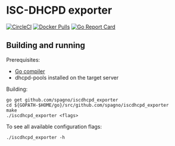 # ISC-DHCPD exporter

[![CircleCI](https://circleci.com/gh/spagno/iscdhcpd_exporter/tree/master.svg?style=shield)][circleci]
[![Docker Pulls](https://img.shields.io/docker/pulls/spagno/iscdhcpd_exporter.svg?maxAge=604800)][hub]
[![Go Report Card](https://goreportcard.com/badge/github.com/spagno/iscdhcpd_exporter)][goreportcard]

## Building and running

Prerequisites:

* [Go compiler](https://golang.org/dl/)
* dhcpd-pools installed on the target server

Building:

    go get github.com/spagno/iscdhcpd_exporter
    cd ${GOPATH-$HOME/go}/src/github.com/spagno/iscdhcpd_exporter
    make
    ./iscdhcpd_exporter <flags>

To see all available configuration flags:

    ./iscdhcpd_exporter -h

[hub]: https://hub.docker.com/r/spagno/iscdhcpd_exporter/
[circleci]: https://circleci.com/gh/spagno/iscdhcpd_exporter
[goreportcard]: https://goreportcard.com/report/github.com/spagno/iscdhcpd_exporter

